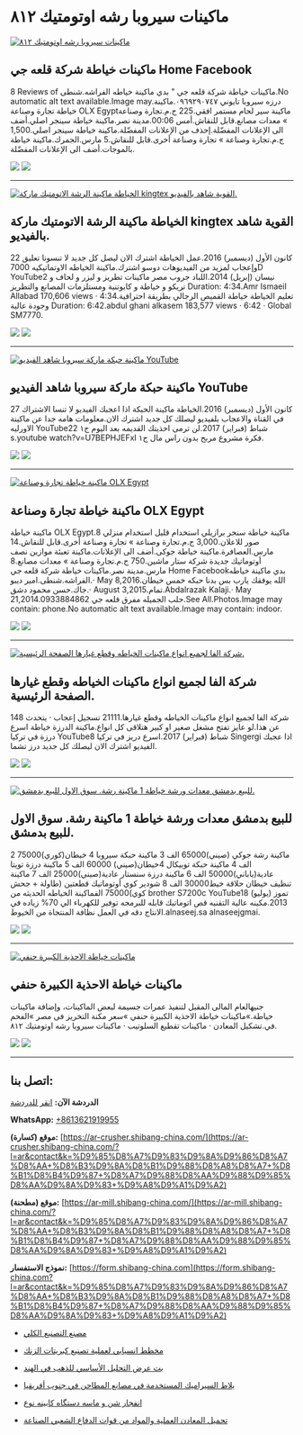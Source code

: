 # ماكينات سيروبا رشه اوتومتيك ٨١٢

<a href="https://swt.shibang-china.com/?l=ar&img&k=%D9%85%D8%A7%D9%83%D9%8A%D9%86%D8%A7%D8%AA+%D8%B3%D9%8A%D8%B1%D9%88%D8%A8%D8%A7+%D8%B1%D8%B4%D9%87+%D8%A7%D9%88%D8%AA%D9%88%D9%85%D8%AA%D9%8A%D9%83+%D9%A8%D9%A1%D9%A2" target="_blank">![ماكينات سيروبا رشه اوتومتيك ٨١٢](http://static.shibang-china.com/all-800x300/567.jpg)</a>

## ماكينات خياطة شركة قلعه جي Home Facebook
8 Reviews of ماكينات خياطة شركة قلعه جي &quot; بدي ماكينة خياطه الفراشه.شنطى.No automatic alt text available.Image may.درزه سيروبا تايوني ٠٩٦٩٢٩٠٧٤٧.ماكينة خياطة تجارة وصناعة OLX Egyptماكينة سير لحام مستمر افقي.225 ج.م.تجارة وصناعة » معدات مصانع.قابل للنقاش.أمس 00:06.مدينة نصر.ماكينة خياطة سينجر اصلي.أضف الى الإعلانات المفضّلة.إحذف من الإعلانات المفضّلة.ماكينة خياطة سينجر اصلي.1,500 ج.م.تجارة وصناعة » تجارة وصناعة أخرى.قابل للنقاش.5 مارس.الجمرك.ماكينة خياطة بالموجات.أضف الى الإعلانات المفضّلة.


<a href="https://whatsapp.shibangsoft.com/WhatsApp.php" target="_blank" title="WhatsApp">![](http://static.shibang-china.com/icon/whatsapp.png)</a> <a href="https://swt.shibang-china.com/?l=ar&icon&k=%D9%85%D8%A7%D9%83%D9%8A%D9%86%D8%A7%D8%AA+%D8%B3%D9%8A%D8%B1%D9%88%D8%A8%D8%A7+%D8%B1%D8%B4%D9%87+%D8%A7%D9%88%D8%AA%D9%88%D9%85%D8%AA%D9%8A%D9%83+%D9%A8%D9%A1%D9%A2" target="_blank">![](http://static.shibang-china.com/icon/chat-ar.png)</a>

---

<a href="https://swt.shibang-china.com/?l=ar&img&k=%D9%85%D8%A7%D9%83%D9%8A%D9%86%D8%A7%D8%AA+%D8%B3%D9%8A%D8%B1%D9%88%D8%A8%D8%A7+%D8%B1%D8%B4%D9%87+%D8%A7%D9%88%D8%AA%D9%88%D9%85%D8%AA%D9%8A%D9%83+%D9%A8%D9%A1%D9%A2" target="_blank">![الخياطة ماكينة الرشة الاتومتيك ماركة kingtex القوية شاهد بالفيديو.](http://static.shibang-china.com/all-800x300/1336.jpg)</a>

## الخياطة ماكينة الرشة الاتومتيك ماركة kingtex القوية شاهد بالفيديو.
22 كانون الأول (ديسمبر) 2016.عمل الخياطة اشترك الان ليصل كل جديد لا تنسونا تعليق وإعجاب لمزيد من الفيديوهات دوسو اشترك.ماكينة الخياطه الاوتماتيكيه 7000D YouTube2 نيسان (إبريل) 2014.اللباد جروب مصر ماكينات تطريز و ليزر و لحاف و تريكو و خياطة و كابوتنية ومستلزمات المصانع والتطريز Duration: 4:34.Amr Ismaeil Allabad 170,606 views &middot; 4:34.تعليم الخياطة خياطة القميص الرجالي بطريقة احترافية وجودة عالية Duration: 6:42.abdul ghani alkasem 183,577 views &middot; 6:42 &middot; Global SM7770.


<a href="https://whatsapp.shibangsoft.com/WhatsApp.php" target="_blank" title="WhatsApp">![](http://static.shibang-china.com/icon/whatsapp.png)</a> <a href="https://swt.shibang-china.com/?l=ar&icon&k=%D9%85%D8%A7%D9%83%D9%8A%D9%86%D8%A7%D8%AA+%D8%B3%D9%8A%D8%B1%D9%88%D8%A8%D8%A7+%D8%B1%D8%B4%D9%87+%D8%A7%D9%88%D8%AA%D9%88%D9%85%D8%AA%D9%8A%D9%83+%D9%A8%D9%A1%D9%A2" target="_blank">![](http://static.shibang-china.com/icon/chat-ar.png)</a>

---

<a href="https://swt.shibang-china.com/?l=ar&img&k=%D9%85%D8%A7%D9%83%D9%8A%D9%86%D8%A7%D8%AA+%D8%B3%D9%8A%D8%B1%D9%88%D8%A8%D8%A7+%D8%B1%D8%B4%D9%87+%D8%A7%D9%88%D8%AA%D9%88%D9%85%D8%AA%D9%8A%D9%83+%D9%A8%D9%A1%D9%A2" target="_blank">![ماكينة حبكة ماركة سيروبا شاهد الفيديو YouTube](http://static.shibang-china.com/all-800x300/111.jpg)</a>

## ماكينة حبكة ماركة سيروبا شاهد الفيديو YouTube
27 كانون الأول (ديسمبر) 2016.الخياطة ماكينة الحبكة اذا اعجبك الفيديو لا تنسا الاشتراك في القناة والاعجاب بلفيديو ليصلك كل جديد اشترك الان.معلومات هامه جدا عن ماكينة الاورليه YouTube22 شباط (فبراير) 2017.لن ترمى احذيتك القديمه بعد اليوم ج١ s.youtube watch?v=U7BEPHJEFxI فكرة مشروع مربح بدون راس مال ج١.


<a href="https://whatsapp.shibangsoft.com/WhatsApp.php" target="_blank" title="WhatsApp">![](http://static.shibang-china.com/icon/whatsapp.png)</a> <a href="https://swt.shibang-china.com/?l=ar&icon&k=%D9%85%D8%A7%D9%83%D9%8A%D9%86%D8%A7%D8%AA+%D8%B3%D9%8A%D8%B1%D9%88%D8%A8%D8%A7+%D8%B1%D8%B4%D9%87+%D8%A7%D9%88%D8%AA%D9%88%D9%85%D8%AA%D9%8A%D9%83+%D9%A8%D9%A1%D9%A2" target="_blank">![](http://static.shibang-china.com/icon/chat-ar.png)</a>

---

<a href="https://swt.shibang-china.com/?l=ar&img&k=%D9%85%D8%A7%D9%83%D9%8A%D9%86%D8%A7%D8%AA+%D8%B3%D9%8A%D8%B1%D9%88%D8%A8%D8%A7+%D8%B1%D8%B4%D9%87+%D8%A7%D9%88%D8%AA%D9%88%D9%85%D8%AA%D9%8A%D9%83+%D9%A8%D9%A1%D9%A2" target="_blank">![ماكينة خياطة تجارة وصناعة OLX Egypt](http://static.shibang-china.com/all-800x300/1204.jpg)</a>

## ماكينة خياطة تجارة وصناعة OLX Egypt
ماكينة خياطة OLX Egypt.ماكينة خياطة سنجر برازيلي استخدام قليل استخدام منزلي 8 صور للاعلان.3,000 ج.م.تجارة وصناعة » تجارة وصناعة أخرى.قابل للنقاش.14 مارس.العصافرة.ماكينة خياطة جوكى.أضف الى الإعلانات.ماكينة تعبئة موازين نصف أوتوماتيك جديدة شركة ستار ماشين.750 ج.م.تجارة وصناعة » معدات مصانع.8 مارس.مدينة نصر.ماكينات خياطة شركة قلعه جي Home Facebookبدي ماكينة خياطه الفراشه.شنطى.امير ديبو.· May 8,2016.الله يوفقك يارب بس بدنا حبكه خمس خيطان جاك.حسن محمود دشق.· August 3,2015.تمام.Abdalrazak Kalaji.· May 21,2014.0933884862 حلب الجميله مفرق قلعه جي.See All.Photos.Image may contain: phone.No automatic alt text available.Image may contain: indoor.


<a href="https://whatsapp.shibangsoft.com/WhatsApp.php" target="_blank" title="WhatsApp">![](http://static.shibang-china.com/icon/whatsapp.png)</a> <a href="https://swt.shibang-china.com/?l=ar&icon&k=%D9%85%D8%A7%D9%83%D9%8A%D9%86%D8%A7%D8%AA+%D8%B3%D9%8A%D8%B1%D9%88%D8%A8%D8%A7+%D8%B1%D8%B4%D9%87+%D8%A7%D9%88%D8%AA%D9%88%D9%85%D8%AA%D9%8A%D9%83+%D9%A8%D9%A1%D9%A2" target="_blank">![](http://static.shibang-china.com/icon/chat-ar.png)</a>

---

<a href="https://swt.shibang-china.com/?l=ar&img&k=%D9%85%D8%A7%D9%83%D9%8A%D9%86%D8%A7%D8%AA+%D8%B3%D9%8A%D8%B1%D9%88%D8%A8%D8%A7+%D8%B1%D8%B4%D9%87+%D8%A7%D9%88%D8%AA%D9%88%D9%85%D8%AA%D9%8A%D9%83+%D9%A8%D9%A1%D9%A2" target="_blank">![شركة الفا لجميع انواع ماكينات الخياطه وقطع غيارها الصفحة الرئيسية.](http://static.shibang-china.com/all-800x300/905.jpg)</a>

## شركة الفا لجميع انواع ماكينات الخياطه وقطع غيارها الصفحة الرئيسية.
شركة الفا لجميع انواع ماكينات الخياطه وقطع غيارها.21111 تسجيل إعجاب · يتحدث 148 عن هذا.لو عايز تفتح مشغل صغير او كبير هتلاقى كل انواع.ماكينة الدرزة خياطة اسرع درزة في تركيا YouTube8 شباط (فبراير) 2017.اسرع دريز في تركيا Singergi اذا عجبك الفيديو اشترك الان ليصلك كل جديد درز تشما.


<a href="https://whatsapp.shibangsoft.com/WhatsApp.php" target="_blank" title="WhatsApp">![](http://static.shibang-china.com/icon/whatsapp.png)</a> <a href="https://swt.shibang-china.com/?l=ar&icon&k=%D9%85%D8%A7%D9%83%D9%8A%D9%86%D8%A7%D8%AA+%D8%B3%D9%8A%D8%B1%D9%88%D8%A8%D8%A7+%D8%B1%D8%B4%D9%87+%D8%A7%D9%88%D8%AA%D9%88%D9%85%D8%AA%D9%8A%D9%83+%D9%A8%D9%A1%D9%A2" target="_blank">![](http://static.shibang-china.com/icon/chat-ar.png)</a>

---

<a href="https://swt.shibang-china.com/?l=ar&img&k=%D9%85%D8%A7%D9%83%D9%8A%D9%86%D8%A7%D8%AA+%D8%B3%D9%8A%D8%B1%D9%88%D8%A8%D8%A7+%D8%B1%D8%B4%D9%87+%D8%A7%D9%88%D8%AA%D9%88%D9%85%D8%AA%D9%8A%D9%83+%D9%A8%D9%A1%D9%A2" target="_blank">![للبيع بدمشق معدات ورشة خياطة 1 ماكينة رشة. سوق الاول للبيع بدمشق.](http://static.shibang-china.com/all-800x300/1486.jpg)</a>

## للبيع بدمشق معدات ورشة خياطة 1 ماكينة رشة. سوق الاول للبيع بدمشق.
2 ماكينة رشة جوكي (صيني)65000 الف 3 ماكينة حبكة سيروبا 4 خيطان(كوري)75000 الف 4 ماكينة حبكة توبيكال 4خيطان(صيني) 60000 الف 5 ماكينة درزة تويتا عادية(ياباني)50000 الف 6 ماكينة درزة سنستار عادية(صيني)25000 الف 7 ماكينة تنظيف خيطان حلاقة خيط30000 الف 8 شودير كوي أوتوماتيك قطعتين (طاولة + جحش كوي)75000 الفماكينة الخياطه الحديثه من brother S7200c YouTube18 تموز (يوليو) 2013.مكينه عالية التقنيه قص اتوماتيك قابله للبرمجه توفير للكهرباء الي 70% زياده في الانتاج دقه في العمل نظافة المنتجاة من الخيوط.alnaseej.sa alnaseejgmai.


<a href="https://whatsapp.shibangsoft.com/WhatsApp.php" target="_blank" title="WhatsApp">![](http://static.shibang-china.com/icon/whatsapp.png)</a> <a href="https://swt.shibang-china.com/?l=ar&icon&k=%D9%85%D8%A7%D9%83%D9%8A%D9%86%D8%A7%D8%AA+%D8%B3%D9%8A%D8%B1%D9%88%D8%A8%D8%A7+%D8%B1%D8%B4%D9%87+%D8%A7%D9%88%D8%AA%D9%88%D9%85%D8%AA%D9%8A%D9%83+%D9%A8%D9%A1%D9%A2" target="_blank">![](http://static.shibang-china.com/icon/chat-ar.png)</a>

---

<a href="https://swt.shibang-china.com/?l=ar&img&k=%D9%85%D8%A7%D9%83%D9%8A%D9%86%D8%A7%D8%AA+%D8%B3%D9%8A%D8%B1%D9%88%D8%A8%D8%A7+%D8%B1%D8%B4%D9%87+%D8%A7%D9%88%D8%AA%D9%88%D9%85%D8%AA%D9%8A%D9%83+%D9%A8%D9%A1%D9%A2" target="_blank">![ماكينات خياطة الاحذية الكبيرة حنفي](http://static.shibang-china.com/all-800x300/1130.jpg)</a>

## ماكينات خياطة الاحذية الكبيرة حنفي
جنيهالعام المالى المقبل لتنفيذ عمرات جسيمة لبعض الماكينات، وإضافة ماكينات خياطة.»ماكينات خياطة الاحذية الكبيرة حنفي »سعر مكنة التخريز فى مصر »الفحم في.تشكيل المعادن &middot; ماكينات تقطيع السلوتيب &middot; ماكينات سيروبا رشه اوتومتيك ٨١٢.

<a href="https://whatsapp.shibangsoft.com/WhatsApp.php" target="_blank" title="WhatsApp">![](http://static.shibang-china.com/icon/whatsapp.png)</a> <a href="https://swt.shibang-china.com/?l=ar&icon&k=%D9%85%D8%A7%D9%83%D9%8A%D9%86%D8%A7%D8%AA+%D8%B3%D9%8A%D8%B1%D9%88%D8%A8%D8%A7+%D8%B1%D8%B4%D9%87+%D8%A7%D9%88%D8%AA%D9%88%D9%85%D8%AA%D9%8A%D9%83+%D9%A8%D9%A1%D9%A2" target="_blank">![](http://static.shibang-china.com/icon/chat-ar.png)</a>

---
## اتصل بنا:

**الدردشة الآن:** [انقر للدردشة](https://swt.shibang-china.com?l=ar&contact&k=%D9%85%D8%A7%D9%83%D9%8A%D9%86%D8%A7%D8%AA+%D8%B3%D9%8A%D8%B1%D9%88%D8%A8%D8%A7+%D8%B1%D8%B4%D9%87+%D8%A7%D9%88%D8%AA%D9%88%D9%85%D8%AA%D9%8A%D9%83+%D9%A8%D9%A1%D9%A2)

**WhatsApp:**  [+8613621919955](https://whatsapp.shibangsoft.com/WhatsApp.php)

**موقع (كسارة):** [https://ar-crusher.shibang-china.com/](https://ar-crusher.shibang-china.com/?l=ar&contact&k=%D9%85%D8%A7%D9%83%D9%8A%D9%86%D8%A7%D8%AA+%D8%B3%D9%8A%D8%B1%D9%88%D8%A8%D8%A7+%D8%B1%D8%B4%D9%87+%D8%A7%D9%88%D8%AA%D9%88%D9%85%D8%AA%D9%8A%D9%83+%D9%A8%D9%A1%D9%A2)

**موقع (مطحنة):** [https://ar-mill.shibang-china.com/](https://ar-mill.shibang-china.com/?l=ar&contact&k=%D9%85%D8%A7%D9%83%D9%8A%D9%86%D8%A7%D8%AA+%D8%B3%D9%8A%D8%B1%D9%88%D8%A8%D8%A7+%D8%B1%D8%B4%D9%87+%D8%A7%D9%88%D8%AA%D9%88%D9%85%D8%AA%D9%8A%D9%83+%D9%A8%D9%A1%D9%A2)

**نموذج الاستفسار:** [https://form.shibang-china.com](https://form.shibang-china.com?l=ar&contact&k=%D9%85%D8%A7%D9%83%D9%8A%D9%86%D8%A7%D8%AA+%D8%B3%D9%8A%D8%B1%D9%88%D8%A8%D8%A7+%D8%B1%D8%B4%D9%87+%D8%A7%D9%88%D8%AA%D9%88%D9%85%D8%AA%D9%8A%D9%83+%D9%A8%D9%A1%D9%A2)

* [مصنع التصنيع الكلي](../34/%D9%85%D8%B5%D9%86%D8%B9%20%D8%A7%D9%84%D8%AA%D8%B5%D9%86%D9%8A%D8%B9%20%D8%A7%D9%84%D9%83%D9%84%D9%8A.md)

* [مخطط انسيابي لعملية تصنيع كبريتات الزنك](../33/%D9%85%D8%AE%D8%B7%D8%B7%20%D8%A7%D9%86%D8%B3%D9%8A%D8%A7%D8%A8%D9%8A%20%D9%84%D8%B9%D9%85%D9%84%D9%8A%D8%A9%20%D8%AA%D8%B5%D9%86%D9%8A%D8%B9%20%D9%83%D8%A8%D8%B1%D9%8A%D8%AA%D8%A7%D8%AA%20%D8%A7%D9%84%D8%B2%D9%86%D9%83.md)

* [بت عرض التحليل الأساسي للذهب في الهند](../34/%D8%A8%D8%AA%20%D8%B9%D8%B1%D8%B6%20%D8%A7%D9%84%D8%AA%D8%AD%D9%84%D9%8A%D9%84%20%D8%A7%D9%84%D8%A3%D8%B3%D8%A7%D8%B3%D9%8A%20%D9%84%D9%84%D8%B0%D9%87%D8%A8%20%D9%81%D9%8A%20%D8%A7%D9%84%D9%87%D9%86%D8%AF.md)

* [بلاط السيراميك المستخدمة في مصانع المطاحن في جنوب أفريقيا](../31/%D8%A8%D9%84%D8%A7%D8%B7%20%D8%A7%D9%84%D8%B3%D9%8A%D8%B1%D8%A7%D9%85%D9%8A%D9%83%20%D8%A7%D9%84%D9%85%D8%B3%D8%AA%D8%AE%D8%AF%D9%85%D8%A9%20%D9%81%D9%8A%20%D9%85%D8%B5%D8%A7%D9%86%D8%B9%20%D8%A7%D9%84%D9%85%D8%B7%D8%A7%D8%AD%D9%86%20%D9%81%D9%8A%20%D8%AC%D9%86%D9%88%D8%A8%20%D8%A3%D9%81%D8%B1%D9%8A%D9%82%D9%8A%D8%A7.md)

* [انفجار شن و ماسه دستگاه کابینه نوع](../35/%D8%A7%D9%86%D9%81%D8%AC%D8%A7%D8%B1%20%D8%B4%D9%86%20%D9%88%20%D9%85%D8%A7%D8%B3%D9%87%20%D8%AF%D8%B3%D8%AA%DA%AF%D8%A7%D9%87%20%DA%A9%D8%A7%D8%A8%DB%8C%D9%86%D9%87%20%D9%86%D9%88%D8%B9.md)

* [تحميل المعادن العملية والمواد من قوات الدفاع الشعبي الصناعة](../34/%D8%AA%D8%AD%D9%85%D9%8A%D9%84%20%D8%A7%D9%84%D9%85%D8%B9%D8%A7%D8%AF%D9%86%20%D8%A7%D9%84%D8%B9%D9%85%D9%84%D9%8A%D8%A9%20%D9%88%D8%A7%D9%84%D9%85%D9%88%D8%A7%D8%AF%20%D9%85%D9%86%20%D9%82%D9%88%D8%A7%D8%AA%20%D8%A7%D9%84%D8%AF%D9%81%D8%A7%D8%B9%20%D8%A7%D9%84%D8%B4%D8%B9%D8%A8%D9%8A%20%D8%A7%D9%84%D8%B5%D9%86%D8%A7%D8%B9%D8%A9.md)